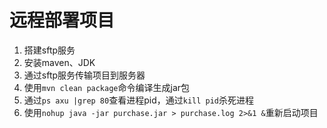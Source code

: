 # 远程部署项目

1. 搭建sftp服务
1. 安装maven、JDK
1. 通过sftp服务传输项目到服务器
1. 使用`mvn clean package`命令编译生成jar包
1. 通过`ps axu |grep 80`查看进程pid，通过`kill pid`杀死进程
1. 使用`nohup java -jar purchase.jar > purchase.log 2>&1 &`重新启动项目